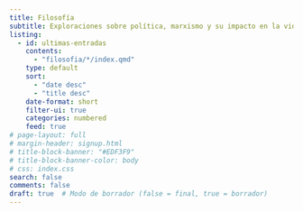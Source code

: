 ```yaml
---
title: Filosofía
subtitle: Exploraciones sobre política, marxismo y su impacto en la vida cotidiana, junto a una crítica de la sociedad actual.
listing:
  - id: ultimas-entradas
    contents: 
      - "filosofia/*/index.qmd"
    type: default
    sort: 
      - "date desc"
      - "title desc"
    date-format: short
    filter-ui: true
    categories: numbered
    feed: true
# page-layout: full
# margin-header: signup.html
# title-block-banner: "#EDF3F9"
# title-block-banner-color: body
# css: index.css
search: false
comments: false
draft: true  # Modo de borrador (false = final, true = borrador)
---
```

